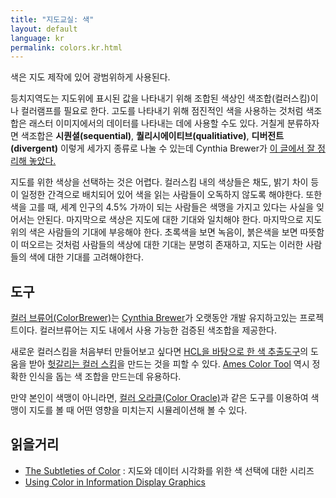 ```yaml
---
title: "지도교실: 색"
layout: default
language: kr
permalink: colors.kr.html
---
```


색은 지도 제작에 있어 광범위하게 사용된다.

등치지역도는 지도위에 표시된 값을 나타내기 위해 조합된 색상인 색조합(컬러스킴)이나 컬러램프를 필요로 한다. 고도를 나타내기 위해 점진적인 색을 사용하는 것처럼 색조합은 래스터 이미지에서의 데이터를 나타내는 데에 사용할 수도 있다. 거칠게 분류하자면 색조합은 **시퀀셜(sequential)**, **퀄리시에이티브(qualitiative)**, **디버전트(divergent)** 이렇게 세가지 종류로 나눌 수 있는데 Cynthia Brewer가 [이 글에서 잘 정리해 놓았다.](http://colorbrewer2.org/learnmore/schemes_full.html)

지도를 위한 색상을 선택하는 것은 어렵다. 컬러스킴 내의 색상들은 채도, 밝기 차이 등이 일정한 간격으로 배치되어 있어 색을 읽는 사람들이 오독하지 않도록 해야한다. 또한 색을 고를 때, 세계 인구의 4.5% 가까이 되는 사람들은 색맹을 가지고 있다는 사실을 잊어서는 안된다. 마지막으로 색상은 지도에 대한 기대와 일치해야 한다. 마지막으로 지도 위의 색은 사람들의 기대에 부응해야 한다. 초록색을 보면 녹음이, 붉은색을 보면 따뜻함이 떠오르는 것처럼 사람들의 색상에 대한 기대는 분명히 존재하고, 지도는 이러한 사람들의 색에 대한 기대를 고려해야한다.

## 도구
[컬러 브류어(ColorBrewer)](http://colorbrewer2.org/)는  [Cynthia Brewer](http://www.personal.psu.edu/cab38/)가 오랫동안 개발 유지하고있는 프로젝트이다. 컬러브류어는 지도 내에서 사용 가능한 검증된 색조합을 제공한다.

새로운 컬러스킴을 처음부터 만들어보고 싶다면 [HCL을 바탕으로 한 색 추출도구](http://vis4.net/labs/colorvis/embed.html?m=hcl&gradients=6)의 도움을 받아 [헛갈리는 컬러 스킴](http://vis4.net/blog/posts/avoid-equidistant-hsv-colors/)을 만드는 것을 피할 수 있다. [Ames Color Tool](http://colorusage.arc.nasa.gov/ColorTool.php) 역시 정확한 인식을 돕는 색 조합을 만드는데 유용하다.

만약 본인이 색맹이 아니라면, [컬러 오라클(Color Oracle)](http://colororacle.org/)과 같은 도구를 이용하여 색맹이 지도를 볼 때 어떤 영향을 미치는지 시뮬레이션해 볼 수 있다.

## 읽을거리

* [The Subtleties of Color](http://earthobservatory.nasa.gov/blogs/elegantfigures/2013/08/05/subtleties-of-color-part-1-of-6/) : 지도와 데이터 시각화를 위한 색 선택에 대한 시리즈
* [Using Color in Information Display Graphics](http://colorusage.arc.nasa.gov/)
